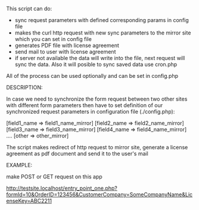 This script can do:

- sync request parameters with defined corresponding params in config file
- makes the curl http request with new sync parameters to the mirror site which you can set in config file
- generates PDF file with license agreement
- send mail to user with license agreement
- if server not available the data will write into the file, next request will sync the data. Also it will posible to sync saved data use cron.php

All of the process can be used optionally and can be set in config.php

DESCRIPTION:

In case we need to synchronize the form request between two other sites with different form parameters then have to set definition of our synchronized request parameters in configuration file (./config.php):

[field1_name => field1_name_mirror]
[field2_name => field2_name_mirror]
[field3_name => field3_name_mirror]
[field4_name => field4_name_mirror]
....
[other => other_mirror]

The script makes redirect of http request to mirror site, generate a license agreement as pdf document and send it to the user's mail

EXAMPLE:

make POST or GET request on this app

http://testsite.localhost/entry_point_one.php?formId=10&OrderID=123456&CustomerCompany=SomeCompanyName&LicenseKey=ABC2211

